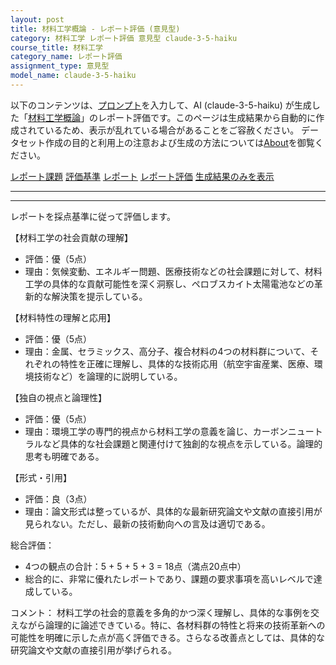 ```yaml
---
layout: post
title: 材料工学概論 - レポート評価 (意見型)
category: 材料工学 レポート評価 意見型 claude-3-5-haiku
course_title: 材料工学
category_name: レポート評価
assignment_type: 意見型
model_name: claude-3-5-haiku
---
```


以下のコンテンツは、[プロンプト](http://127.0.0.1:8000/generated/材料工学/claude-3-5-haiku/prompt_レポート評価-意見型.md)を入力して、AI (claude-3-5-haiku) が生成した「[材料工学概論](/contents/材料工学/)」のレポート評価です。このページは生成結果から自動的に作成されているため、表示が乱れている場合があることをご容赦ください。
データセット作成の目的と利用上の注意および生成の方法については[About](/About)を御覧ください。

[レポート課題](../レポート課題-意見型)
[評価基準](../評価基準-意見型)
[レポート](../レポート-意見型)
[レポート評価](../レポート評価-意見型)
[生成結果のみを表示](http://127.0.0.1:8000/generated/材料工学/claude-3-5-haiku/レポート評価-意見型.md)
  

***
***
  
レポートを採点基準に従って評価します。

【材料工学の社会貢献の理解】
- 評価：優（5点）
- 理由：気候変動、エネルギー問題、医療技術などの社会課題に対して、材料工学の具体的な貢献可能性を深く洞察し、ペロブスカイト太陽電池などの革新的な解決策を提示している。

【材料特性の理解と応用】
- 評価：優（5点）
- 理由：金属、セラミックス、高分子、複合材料の4つの材料群について、それぞれの特性を正確に理解し、具体的な技術応用（航空宇宙産業、医療、環境技術など）を論理的に説明している。

【独自の視点と論理性】
- 評価：優（5点）
- 理由：環境工学の専門的視点から材料工学の意義を論じ、カーボンニュートラルなど具体的な社会課題と関連付けて独創的な視点を示している。論理的思考も明確である。

【形式・引用】
- 評価：良（3点）
- 理由：論文形式は整っているが、具体的な最新研究論文や文献の直接引用が見られない。ただし、最新の技術動向への言及は適切である。

総合評価：
- 4つの観点の合計：5 + 5 + 5 + 3 = 18点（満点20点中）
- 総合的に、非常に優れたレポートであり、課題の要求事項を高いレベルで達成している。

コメント：
材料工学の社会的意義を多角的かつ深く理解し、具体的な事例を交えながら論理的に論述できている。特に、各材料群の特性と将来の技術革新への可能性を明確に示した点が高く評価できる。さらなる改善点としては、具体的な研究論文や文献の直接引用が挙げられる。
